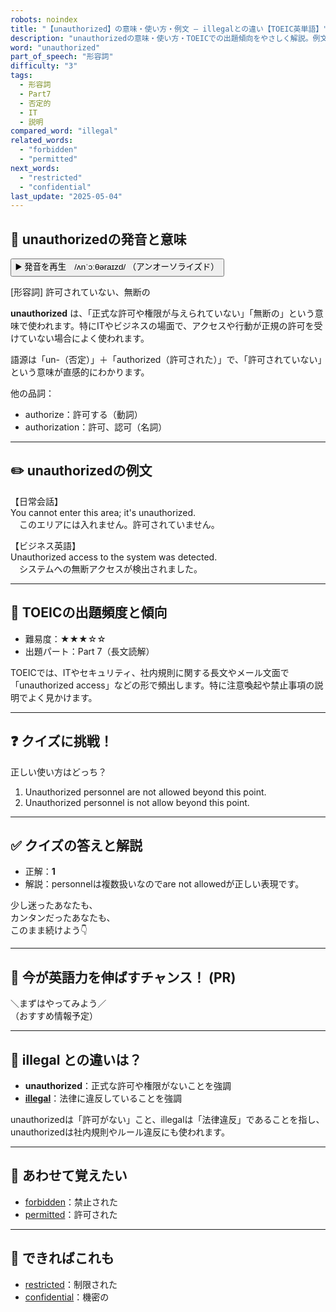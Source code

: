 ```yaml
---
robots: noindex
title: "【unauthorized】の意味・使い方・例文 ― illegalとの違い【TOEIC英単語】"
description: "unauthorizedの意味・使い方・TOEICでの出題傾向をやさしく解説。例文・クイズ付きでillegalとの違いもわかりやすく学べます。"
word: "unauthorized"
part_of_speech: "形容詞"
difficulty: "3"
tags:
  - 形容詞
  - Part7
  - 否定的
  - IT
  - 説明
compared_word: "illegal"
related_words:
  - "forbidden"
  - "permitted"
next_words:
  - "restricted"
  - "confidential"
last_update: "2025-05-04"
---
```


## 🔰 unauthorizedの発音と意味

<button class="play-audio" onclick="playTTS('unauthorized')">
  <span class="play-audio-main">
    ▶️ 発音を再生　/ʌnˈɔːθəraɪzd/
  </span>
  <span class="play-audio-sub">
    （アンオーソライズド）
  </span>
</button>

[形容詞] 許可されていない、無断の

**unauthorized** は、「正式な許可や権限が与えられていない」「無断の」という意味で使われます。特にITやビジネスの場面で、アクセスや行動が正規の許可を受けていない場合によく使われます。

語源は「un-（否定）」＋「authorized（許可された）」で、「許可されていない」という意味が直感的にわかります。

他の品詞：  
- authorize：許可する（動詞）
- authorization：許可、認可（名詞）

---

## ✏️ unauthorizedの例文

【日常会話】  
You cannot enter this area; it's unauthorized.  
　このエリアには入れません。許可されていません。

【ビジネス英語】  
Unauthorized access to the system was detected.  
　システムへの無断アクセスが検出されました。

---

## 🎯 TOEICの出題頻度と傾向

- 難易度：★★★☆☆
- 出題パート：Part 7（長文読解）

TOEICでは、ITやセキュリティ、社内規則に関する長文やメール文面で「unauthorized access」などの形で頻出します。特に注意喚起や禁止事項の説明でよく見かけます。

---

## ❓ クイズに挑戦！

正しい使い方はどっち？

1. Unauthorized personnel are not allowed beyond this point.  
2. Unauthorized personnel is not allow beyond this point.

---

## ✅ クイズの答えと解説

- 正解：**1**
- 解説：personnelは複数扱いなのでare not allowedが正しい表現です。

少し迷ったあなたも、  
カンタンだったあなたも、  
このまま続けよう👇️

---

## 🚀 今が英語力を伸ばすチャンス！ (PR)

<div class="info-center">
＼まずはやってみよう／<br>  
（おすすめ情報予定）
</div>

---

## 🤔  illegal との違いは？

- **unauthorized**：正式な許可や権限がないことを強調
- **[illegal](/word/illegal)**：法律に違反していることを強調

unauthorizedは「許可がない」こと、illegalは「法律違反」であることを指し、unauthorizedは社内規則やルール違反にも使われます。

---

## 🧩 あわせて覚えたい

- [forbidden](/word/forbidden)：禁止された
- [permitted](/word/permitted)：許可された

---

## 📖 できればこれも

- [restricted](/word/restricted)：制限された
- [confidential](/word/confidential)：機密の

<!-- cvid: aid00_bid08 -->
